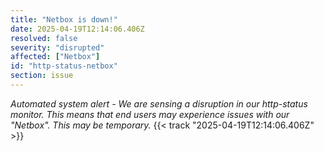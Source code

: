 ```yaml
---
title: "Netbox is down!"
date: 2025-04-19T12:14:06.406Z
resolved: false
severity: "disrupted"
affected: ["Netbox"]
id: "http-status-netbox"
section: issue
---
```


**Automated system alert* - We are sensing a disruption in our http-status monitor. This means that end users may experience issues with our "Netbox". This may be temporary.* {{< track "2025-04-19T12:14:06.406Z" >}}
